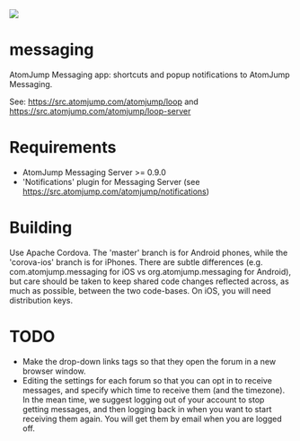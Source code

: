<img src="https://atomjump.com/images/logo80.png">

# messaging
AtomJump Messaging app: shortcuts and popup notifications to AtomJump Messaging.

See:
https://src.atomjump.com/atomjump/loop
and
https://src.atomjump.com/atomjump/loop-server


# Requirements

* AtomJump Messaging Server >= 0.9.0
* 'Notifications' plugin for Messaging Server (see https://src.atomjump.com/atomjump/notifications)


# Building

Use Apache Cordova.
The 'master' branch is for Android phones, while the 'corova-ios' branch is for iPhones. There are subtle differences (e.g. com.atomjump.messaging for iOS vs org.atomjump.messaging for Android), but care should be taken to keep shared code changes reflected across, as much as possible, between the two code-bases.
On iOS, you will need distribution keys.


# TODO

* Make the drop-down links <a> tags so that they open the forum in a new browser window.
* Editing the settings for each forum so that you can opt in to receive messages, and specify which time to receive them (and the timezone). In the mean time, we suggest logging out of your account to stop getting messages, and then logging back in when you want to start receiving them again. You will get them by email when you are logged off.
